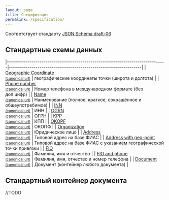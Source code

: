 ```yaml
---
layout: page
title: Спецификация
permalink: /specification/
---
```

Соответствует стандарту [JSON Schema draft-06](http://json-schema.org/)

Стандартные схемы данных
---------------

|------------------------------------------------------------------------------|-----------------------------------------------------------------|
| [Geographic Coordinate](/schemas/geo/point.json) <br> [<small>(canonical url)</small>](/geo/point) | географические координаты точки (широта и долгота) |
| [Phone number](/schemas/generic/phone_number.json) <br> [<small>(canonical url)</small>](/generic/phone_number) | Номер телефона в международном формате (без доп.цифр) |
| [Name](/schemas/generic/name.json) <br> [<small>(canonical url)</small>](/generic/name) | Наименование (полное, краткое, сокращённое и общеупотребимое) |
| [INN](/schemas/identifier/ru/inn.json) <br> [<small>(canonical url)</small>](/identifier/ru/inn) | ИНН |
| [OGRN](/schemas/identifier/ru/ogrn.json) <br> [<small>(canonical url)</small>](/identifier/ru/ogrn) | ОГРН |
| [KPP](/schemas/classifier/ru/kpp.json) <br> [<small>(canonical url)</small>](/classifier/ru/kpp) | КПП |
| [OKOPF](/schemas/classifier/ru/okopf.json) <br> [<small>(canonical url)</small>](/classifier/ru/okopf) | ОКОПФ |
| [Organization](/schemas/organization/ru/organization.json) <br> [<small>(canonical url)</small>](/organization/ru/organization) | Юридическое лицо |
| [Address](/schemas/location/ru/address.json) <br> [<small>(canonical url)</small>](/location/ru/address) | Типовой адрес на базе ФИАС |
| [Address with geo-point](/schemas/location/ru/address_with_point.json) <br> [<small>(canonical url)</small>](/location/ru/address_with_point) | Типовой адрес на базе ФИАС с указанием географической точки привязки |
| [FIO](/schemas/person/ru/fio.json) <br> [<small>(canonical url)</small>](/person/ru/fio) | Фамилия, имя и отчество |
| [FIO and phone](/schemas/person/ru/fio_phone.json) <br> [<small>(canonical url)</small>](/person/ru/fio_phone) | Фамилия, имя, отчество и номер телефона |
| [Document](/schemas/document/ru/document.json) <br> [<small>(canonical url)</small>](/document/ru/document) | Документ (контейнер любого документа) |

Стандартный контейнер документа
---------------

//TODO
